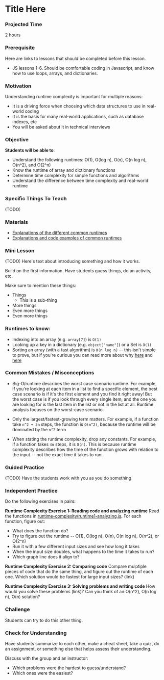 # Title Here

### Projected Time
2 hours


### Prerequisite
Here are links to lessons that should be completed before this lesson.
- JS lessons 1-6. Should be comfortable coding in Javascript, and know how to use loops, arrays, and dictionaries.


### Motivation
Understanding runtime complexity is important for multiple reasons:
- It is a driving force when choosing which data structures to use in real-world coding
- It is the basis for many real-world applications, such as database indexes, etc
- You will be asked about it in technical interviews

### Objective
**Students will be able to**:
- Understand the following runtimes: O(1), O(log n), O(n), O(n log n), O(n^2), and O(2^n)
- Know the runtime of array and dictionary functions
- Determine time complexity for simple functions and algorithms
- Understand the difference between time complexity and real-world runtime


### Specific Things To Teach
(TODO)

### Materials

- [Explanations of the different common runtimes](https://www.cpp.edu/~ftang/courses/CS240/lectures/analysis.htm)
- [Explanations and code examples of common runtimes](https://rob-bell.net/2009/06/a-beginners-guide-to-big-o-notation/)

### Mini Lesson
(TODO)
Here's text about introducing something and how it works.

Build on the first information. Have students guess things, do an activity, etc.

Make sure to mention these things:
- Things
	- This is a sub-thing
- More things
- Even more things
- Even more things

### Runtimes to know:
- Indexing into an array (e.g. `array[7]`) is `O(1)`
- Looking up a key in a dictionary (e.g. `object["name"]`) or a Set is `O(1)`
- Sorting an array (with a fast algorithm) is `O(n log n)` -- this isn't simple to prove, but if you're curious you can read more about why [here](https://www.cs.cmu.edu/~15110-f12/Unit05PtC-handout.pdf) and [here](https://en.wikipedia.org/wiki/Comparison_sort)

### Common Mistakes / Misconceptions

- Big-O/runtime describes the worst case scenario runtime. For example, if you're looking at each item in a list to find a specific element, the best case scenario is if it's the first element and you find it right away! But the worst case is if you look through every single item, and the one you are looking for is the last item in the list or not in the list at all. Runtime analysis focuses on the worst-case scenario.

- Only the largest/fastest-growing term matters. For example, if a function take `n^2 + 3n` steps, the function is `O(n^2)`, because the runtime will be dominated by the `n^2` term

- When stating the runtime complexity, drop any constants. For example, if a function takes `4n` steps, it is `O(n)`. This is because runtime complexity describes how the time of the function grows with relation to the input -- not the exact time it takes to run.

### Guided Practice
(TODO)
Have the students work with you as you do something.


### Independent Practice

Do the following exercises in pairs:

**Runtime Complexity Exercise 1: Reading code and analyzing runtime**
Read the functions in [runtime-complexity/runtime1-analyzing.js](runtime-complexity/runtime1-analyzing.js).  For each function, figure out:
- What does the function do? 
- Try to figure out the runtime -- O(1), O(log n), O(n), O(n log n), O(n^2), or O(2^n)
- Run it with a few different input sizes and see how long it takes
- When the input size doubles, what happens to the time it takes to run?
- Which graph line does it align to?

**Runtime Complexity Exercise 2: Comparing code**
Compare mulptiple pieces of code that do the same thing, and figure out the runtime of each one. Which solution would be fastest for large input sizes?
(link)

**Runtime Complexity Exercise 3: Solving problems and writing code**
How would you solve these problems (link)? Can you think of an O(n^2), O(n log n), O(n) solution?

### Challenge

Students can try to do this other thing.


### Check for Understanding

Have students summarize to each other, make a cheat sheet, take a quiz, do an assignment, or something else that helps assess their understanding.

Discuss with the group and an instructor:
- Which problems were the hardest to guess/understand?
- Which ones were the easiest?
